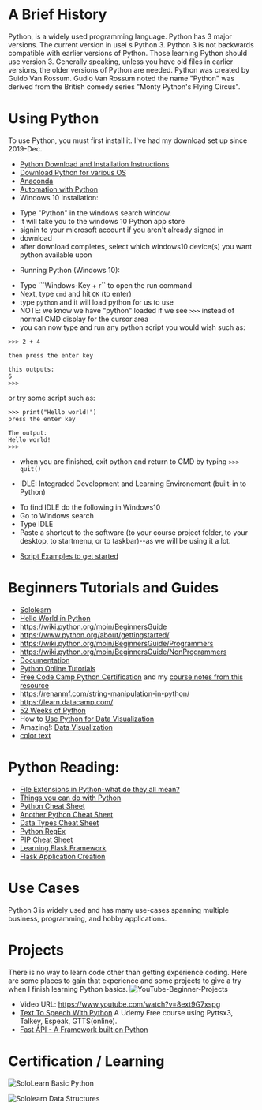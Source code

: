 # A Brief History
Python, is a widely used programming language.  Python has 3 major versions.  The current version in usei s Python 3.  Python 3 is not backwards compatible with earlier versions of Python.  Those learning Python should use version 3.  Generally speaking, unless you have old files in earlier versions, the older versions of Python are needed. Python was created by Guido Van Rossum.  Gudio Van Rossum noted the name "Python" was derived from the British comedy series "Monty Python's Flying Circus".

# Using Python 
To use Python, you must first install it. I've had my download set up since 2019-Dec. 
* [Python Download and Installation Instructions](https://www.python.org/downloads/)<br>
* [Download Python for various OS](https://wiki.python.org/moin/BeginnersGuide/Download)<br>
* [Anaconda](https://www.anaconda.com/products/individual)<br>
* [Automation with Python](https://www.kdnuggets.com/2021/06/5-tasks-automate-python.html)
* Windows 10 Installation: 
 - Type "Python" in the windows search window.  
 - It will take you to the windows 10 Python app store
 - signin to your microsoft account if you aren't already signed in
 - download
 - after download completes, select which windows10 device(s) you want python available upon 
* Running Python (Windows 10): 
- Type ```Windows-Key + r``  to open the run command
- Next, type ```cmd``` and hit ```OK``` (to enter) 
- type ```python``` and it will load python for us to use 
- NOTE: we know we have "python" loaded if we see ```>>>``` instead of normal CMD display for the cursor area
- you can now type and run any python script you would wish such as: 
``` 
>>> 2 + 4

then press the enter key 
 
this outputs:
6
>>>
``` 
or try some script such as: 
```
>>> print("Hello world!")
press the enter key 

The output: 
Hello world!
>>>
```
- when you are finished, exit python and return to CMD by typing 
  ``` >>> quit() ```
* IDLE: Integraded Development and Learning Environement (built-in to Python) 
- To find IDLE do the following in Windows10
- Go to Windows search
- Type IDLE
- Paste a shortcut to the software (to your course project folder, to your desktop, to startmenu, or to taskbar)--as we will be using it a lot. 
* [Script Examples to get started](https://www.freecodecamp.org/news/python-code-examples-sample-script-coding-tutorial-for-beginners/)

# Beginners Tutorials and Guides
* [Sololearn](https://www.sololearn.com)
* [Hello World in Python](https://www.hackinscience.org/exercises/)
* https://wiki.python.org/moin/BeginnersGuide
* https://www.python.org/about/gettingstarted/
* https://wiki.python.org/moin/BeginnersGuide/Programmers 
* https://wiki.python.org/moin/BeginnersGuide/NonProgrammers
* [Documentation](https://docs.python.org/3/)
* [Python Online Tutorials](https://www.python-course.eu/index.php)
* [Free Code Camp Python Certification](https://www.freecodecamp.org/learn) and my [course notes from this resource](https://github.com/EO4wellness/T-I-L/tree/main/python/FreeCode-Camp)
* https://renanmf.com/string-manipulation-in-python/
* https://learn.datacamp.com/
* [52 Weeks of Python](https://courses.davidbombal.com/courses/enrolled/1170936)
* How to [Use Python for Data Visualization](https://www.analyticsvidhya.com/blog/2021/06/guide-to-data-visualization-with-python-part-1/)
* Amazing!: [Data Visualization](https://www.kdnuggets.com/2021/06/create-interactive-3d-chart-share.html)
* [color text](https://pythonawesome.com/print-text-color-and-text-format-on-term-with-python/)

# Python Reading: 
* [File Extensions in Python-what do they all mean?](http://dcjtech.info/topic/python-file-extensions/)
* [Things you can do with Python](https://mr-unity-buddy.hashnode.dev/9-amazing-things-to-do-with-python)
* [Python Cheat Sheet](https://betterprogramming.pub/a-python-package-developers-cheat-sheet-3efb9e9454c7)
* [Another Python Cheat Sheet](https://dev.to/ericchapman/my-beloved-python-cheat-sheet-4kpk)
* [Data Types Cheat Sheet](https://codingnuts.tech/python-cheat-sheet-for-beginners)
* [Python RegEx](https://www.kdnuggets.com/2018/04/python-regular-expressions-cheat-sheet.html)
* [PIP Cheat Sheet](https://opensource.com/article/19/11/python-pip-cheat-sheet)
* [Learning Flask Framework](https://dev.to/gajesh/the-complete-flask-beginner-tutorial-124i)
* [Flask Application Creation](https://dzone.com/articles/python-flask-code-generator)

# Use Cases 
Python 3 is widely used and has many use-cases spanning multiple business, programming, and hobby applications. 

# Projects
There is no way to learn code other than getting experience coding.  Here are some places to gain that experience and some projects to give a try when I finish learning Python basics. 
![YouTube-Beginner-Projects](https://github.com/EO4wellness/T-I-L/blob/main/python/Images/Python-beginner-projects.png)
* Video URL: https://www.youtube.com/watch?v=8ext9G7xspg 
* [Text To Speech With Python](https://www.udemy.com/share/101wZYAkMSdF5RRH4=/) A Udemy Free course using Pyttsx3, Talkey, Espeak, GTTS(online). 
* [Fast API - A Framework built on Python](https://fastapi.tiangolo.com/)

# Certification / Learning

![SoloLearn Basic Python](https://www.sololearn.com/certificates/course/en/15619122/1157/landscape/png)

![Sololearn Data Structures](https://github.com/EO4wellness/T-I-L/blob/main/python/SoloLearn/Images/cert-15619122-1159.png)

